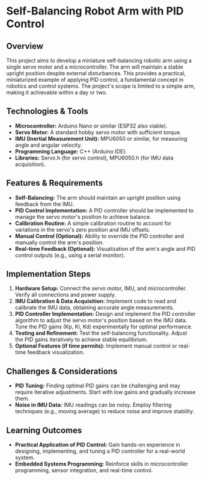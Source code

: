 # Self-Balancing Robot Arm with PID Control

## Overview
This project aims to develop a miniature self-balancing robotic arm using a single servo motor and a microcontroller.  The arm will maintain a stable upright position despite external disturbances. This provides a practical, miniaturized example of applying PID control, a fundamental concept in robotics and control systems. The project's scope is limited to a simple arm, making it achievable within a day or two.

## Technologies & Tools

* **Microcontroller:** Arduino Nano or similar (ESP32 also viable).
* **Servo Motor:** A standard hobby servo motor with sufficient torque.
* **IMU (Inertial Measurement Unit):** MPU6050 or similar, for measuring angle and angular velocity.
* **Programming Language:** C++ (Arduino IDE).
* **Libraries:** Servo.h (for servo control), MPU6050.h (for IMU data acquisition).


## Features & Requirements

- **Self-Balancing:** The arm should maintain an upright position using feedback from the IMU.
- **PID Control Implementation:**  A PID controller should be implemented to manage the servo motor's position to achieve balance.
- **Calibration Routine:**  A simple calibration routine to account for variations in the servo's zero position and IMU offsets.
- **Manual Control (Optional):** Ability to override the PID controller and manually control the arm's position.
- **Real-time Feedback (Optional):**  Visualization of the arm's angle and PID control outputs (e.g., using a serial monitor).

## Implementation Steps

1. **Hardware Setup:** Connect the servo motor, IMU, and microcontroller. Verify all connections and power supply.
2. **IMU Calibration & Data Acquisition:** Implement code to read and calibrate the IMU data, obtaining accurate angle measurements.
3. **PID Controller Implementation:** Design and implement the PID controller algorithm to adjust the servo motor's position based on the IMU data. Tune the PID gains (Kp, Ki, Kd) experimentally for optimal performance.
4. **Testing and Refinement:** Test the self-balancing functionality. Adjust the PID gains iteratively to achieve stable equilibrium.
5. **Optional Features (if time permits):**  Implement manual control or real-time feedback visualization.


## Challenges & Considerations

- **PID Tuning:** Finding optimal PID gains can be challenging and may require iterative adjustments.  Start with low gains and gradually increase them.
- **Noise in IMU Data:** IMU readings can be noisy.  Employ filtering techniques (e.g., moving average) to reduce noise and improve stability.


## Learning Outcomes

- **Practical Application of PID Control:** Gain hands-on experience in designing, implementing, and tuning a PID controller for a real-world system.
- **Embedded Systems Programming:**  Reinforce skills in microcontroller programming, sensor integration, and real-time control.

